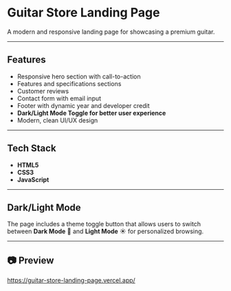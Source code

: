 # Guitar Store Landing Page

A modern and responsive landing page for showcasing a premium guitar.  

---

## Features
- Responsive hero section with call-to-action
- Features and specifications sections
- Customer reviews
- Contact form with email input
- Footer with dynamic year and developer credit
- **Dark/Light Mode Toggle for better user experience**
- Modern, clean UI/UX design

---

## Tech Stack
- **HTML5**
- **CSS3**
- **JavaScript**

---

## Dark/Light Mode
The page includes a theme toggle button that allows users to switch between **Dark Mode** 🌙 and **Light Mode** ☀️ for personalized browsing.

---

## 📷 Preview
https://guitar-store-landing-page.vercel.app/
